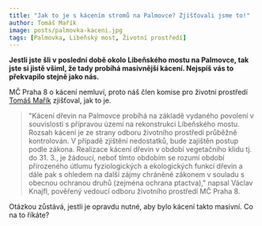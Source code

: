 ```yaml
---
title: "Jak to je s kácením stromů na Palmovce? Zjišťovali jsme to!"
author: Tomáš Mařík
image: posts/palmovka-kaceni.jpg
tags: [Palmovka, Libeňský most, Životní prostředí]
---
```


**Jestli jste šli v poslední době okolo Libeňského mostu na Palmovce, tak jste si jistě všiml, že tady probíhá masivnější kácení. Nejspíš vás to překvapilo stejně jako nás.**

MČ Praha 8 o kácení nemluví, proto náš člen komise pro životní prostředí [Tomáš Mařík](http://praha8.pirati.cz/lide/tomas-marik.html) zjišťoval, jak to je. 

>"Kácení dřevin na Palmovce probíhá na základě vydaného povolení v souvislosti s přípravou území na rekonstrukci Líbeňského mostu. Rozsah kácení je ze strany odboru životního prostředí průběžně kontrolován. V případě zjištění nedostatků, bude zajištěn postup podle zákona. Realizace kácení dřevin v období vegetačního klidu tj. do 31. 3., je žádoucí, neboť tímto obdobím se rozumí období přirozeného útlumu fyziologických a ekologických funkcí dřevin a dále pak s ohledem na další zájmy chráněné zákonem v souladu s obecnou ochranou druhů (zejména ochrana ptactva)," napsal Václav Knajfl, pověřený vedoucí odboru životního prostředí MČ Praha 8.

Otázkou zůstává, jestli je opravdu nutné, aby bylo kácení takto masivní. Co na to říkáte?